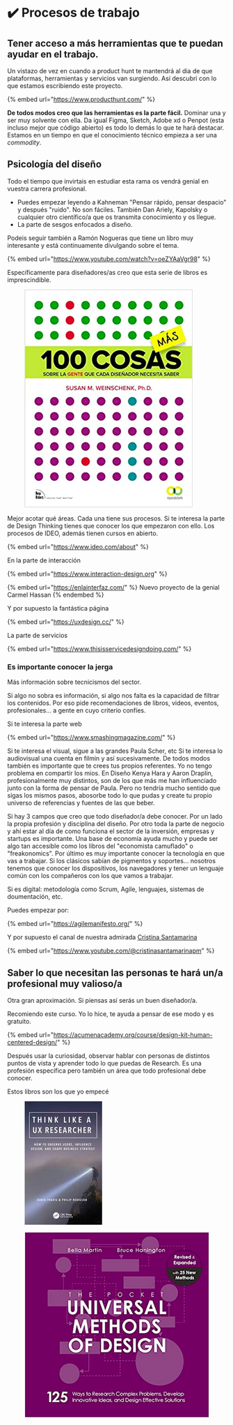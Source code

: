 # ✔️ Procesos de trabajo

## Tener acceso a más herramientas que te puedan ayudar en el trabajo.

Un vistazo de vez en cuando a product hunt te mantendrá al dia de que plataformas, herramientas y servicios van surgiendo. Así descubrí con lo que estamos escribiendo este proyecto.

{% embed url="https://www.producthunt.com/" %}

**De todos modos creo que las herramientas es la parte fácil.** Dominar una y ser muy solvente con ella. Da igual Figma, Sketch, Adobe xd o Penpot (esta incluso mejor que código abierto) es todo lo demás lo que te hará destacar. Estamos en un tiempo en que el conocimiento técnico empieza a ser una _commodity_.

## Psicología del diseño

Todo el tiempo que invirtais en estudiar esta rama os vendrá genial en vuestra carrera profesional.

* Puedes empezar leyendo a Kahneman "Pensar rápido, pensar despacio" y después "ruido". No son fáciles. También Dan Ariely, Kapolsky o cualquier otro científico/a que os transmita conocimiento y os llegue.
* La parte de sesgos enfocados a diseño.

Podeis seguir también a Ramón Nogueras que tiene un libro muy interesante y está continuamente divulgando sobre el tema.

{% embed url="https://www.youtube.com/watch?v=oeZYAaVgr98" %}

Específicamente para diseñadores/as creo que esta serie de libros es imprescindible.

<figure><img src="../.gitbook/assets/imagen.png" alt=""><figcaption></figcaption></figure>

Mejor acotar qué áreas. Cada una tiene sus procesos. Si te interesa la parte de Design Thinking tienes que conocer los que empezaron con ello. Los procesos de IDEO, además tienen cursos en abierto.

{% embed url="https://www.ideo.com/about" %}

En la parte de interacción

{% embed url="https://www.interaction-design.org" %}

{% embed url="https://enlainterfaz.com/" %}
Nuevo proyecto de la genial Carmel Hassan
{% endembed %}

Y por supuesto la fantástica página

{% embed url="https://uxdesign.cc/" %}

La parte de servicios

{% embed url="https://www.thisisservicedesigndoing.com/" %}

### Es importante conocer la jerga

Más información sobre tecnicismos del sector.

Si algo no sobra es información, si algo nos falta es la capacidad de filtrar los contenidos. Por eso pide recomendaciones de libros, videos, eventos, profesionales… a gente en cuyo criterio confíes.

Si te interesa la parte web

{% embed url="https://www.smashingmagazine.com/" %}

Si te interesa el visual, sigue a las grandes Paula Scher, etc Si te interesa lo audiovisual una cuenta en filmin y así sucesivamente. De todos modos también es importante que te crees tus propios referentes. Yo no tengo problema en compartir los mios. En Diseño Kenya Hara y Aaron Draplin, profesionalmente muy distintos, son de los que más me han influenciado junto con la forma de pensar de Paula. Pero no tendría mucho sentido que sigas los mismos pasos, abosorbe todo lo que pudas y create tu propio universo de referencias y fuentes de las que beber.

Si hay 3 campos que creo que todo diseñador/a debe conocer. Por un lado la propia profesión y disciplina del diseño. Por otro toda la parte de negocio y ahí estar al día de como funciona el sector de la inversión, empresas y startups es importante. Una base de economía ayuda mucho y puede ser algo tan accesible como los libros del "economista camuflado" o "freakonomics". Por último es muy importante conocer la tecnología en que vas a trabajar. Si los clásicos sabían de pigmentos y soportes… nosotros tenemos que conocer los dispositivos, los navegadores y tener un lenguaje común con los compañeros con los que vamos a trabajar.

Si es digital: metodología como Scrum, Agile, lenguajes, sistemas de doumentación, etc.

Puedes empezar por:

{% embed url="https://agilemanifesto.org/" %}

Y por supuesto el canal de nuestra admirada [Cristina Santamarina](https://www.linkedin.com/in/cristinasantamarina/)

{% embed url="https://www.youtube.com/@cristinasantamarinapm" %}

## Saber lo que necesitan las personas te hará un/a profesional muy valioso/a

Otra gran aproximación. Si piensas así serás un buen diseñador/a.

Recomiendo este curso. Yo lo hice, te ayuda a pensar de ese modo y es gratuito.

{% embed url="https://acumenacademy.org/course/design-kit-human-centered-design/" %}

Después usar la curiosidad, observar hablar con personas de distintos puntos de vista y aprender todo lo que puedas de Research. Es una profesión específica pero también un área que todo profesional debe conocer.

Estos libros son los que yo empecé

<figure><img src="../.gitbook/assets/imagen (1).png" alt=""><figcaption></figcaption></figure>



<figure><img src="../.gitbook/assets/imagen (2).png" alt=""><figcaption></figcaption></figure>
